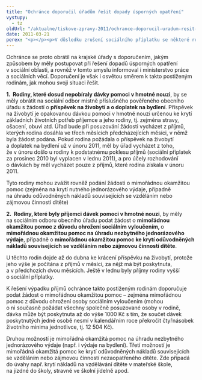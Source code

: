 ```yaml
---
title: "Ochránce doporučil úřadům řešit dopady úsporných opatření"
vystupy:
  - tz
oldUrl: "/aktualne/tiskove-zpravy-2011/ochrance-doporucil-uradum-resit-dopady-uspornych-opatreni"
date: 2011-03-21
perex: "<p></p><p>V důsledku zrušení sociálního příplatku se některé rodiny s nezaopatřenými dětmi dostaly do tíživé sociální situace, neboť ztratily příjem, na němž byly existenčně závislé. Příspěvek pobíraly rodiny, jejichž celkový příjem nedosahoval dvojnásobku životního minima, a sloužil ke krytí nákladů na výchovu a výživu dětí. </p>"
---
```


<!-- imported from the old website -->

<p>Ochránce se proto obrátil na krajské úřady s doporučením, jakým způsobem by měly postupovat při řešení dopadů úsporných opatření v sociální oblasti, a rovněž v tomto smyslu informoval i ministerstvo práce a sociálních věcí. Doporučení je však i osvětou směrem k takto postiženým rodinám, jak mohou svoji situaci řešit.</p><p><b>1.  </b><b>Rodiny, které dosud nepobíraly dávky pomoci v hmotné nouzi</b>, by se měly obrátit na sociální odbor místně příslušného pověřeného obecního úřadu s žádostí o <b>příspěvek na živobytí a o doplatek na bydlení</b>. Příspěvek na živobytí je opakovanou dávkou pomoci v hmotné nouzi určenou ke krytí základních životních potřeb příjemce a jeho rodiny, tj. zejména stravy, ošacení, obuvi atd. Úřad bude při posuzování žádosti vycházet z příjmů, kterých rodina dosáhla ve třech měsících předcházejících měsíci, v němž byla žádost podána. Pokud rodina požádala o příspěvek na živobytí a doplatek na bydlení už v únoru 2011, měl by úřad vycházet z toho, že v únoru došlo u rodiny k podstatnému poklesu příjmů (sociální příplatek za prosinec 2010 byl vyplacen v lednu 2011), a pro účely rozhodování o dávkách by měl vycházet pouze z příjmů, které rodina získala v únoru 2011. </p><p>Tyto rodiny mohou zvážit rovněž podání žádosti o mimořádnou okamžitou pomoc (zejména na krytí nutného jednorázového výdaje, případně na úhradu odůvodněných nákladů souvisejících se vzděláním nebo zájmovou činností dítěte)</p><p><b>2.  </b><b>Rodiny, které byly příjemci dávek pomoci v hmotné nouzi</b>, by měly na sociálním odboru obecního úřadu podat žádost o <b>mimořádnou okamžitou pomoc z důvodu ohrožení sociálním vyloučením, </b>o <b>mimořádnou okamžitou pomoc na úhradu nezbytného jednorázového výdaje</b>, případně o <b>mimořádnou okamžitou pomoc ke krytí odůvodněných nákladů souvisejících se vzděláním nebo zájmovou činností dítěte</b>.</p><p>U těchto rodin dojde až do dubna ke krácení příspěvku na živobytí, protože jeho výše je počítána z příjmů v měsíci, za nějž má být poskytnuta, a v předchozích dvou měsících. Ještě v lednu byly příjmy rodiny vyšší o sociální příplatky.</p><p>K řešení výpadku příjmů ochránce takto postiženým rodinám doporučuje podat žádost o mimořádnou okamžitou pomoc – zejména mimořádnou pomoc z důvodu ohrožení osoby sociálním vyloučením (mohou o ni současně požádat všechny společně posuzované osoby v rodině, dávka může být poskytnuta až do výše 1000 Kč s tím, že součet dávek poskytnutých jedné osobě nesmí v kalendářním roce překročit čtyřnásobek životního minima jednotlivce, tj. 12 504 Kč).</p><p>Druhou možností je mimořádná okamžitá pomoc na úhradu nezbytného jednorázového výdaje (např. i výdaje na bydlení). Třetí možností je mimořádná okamžitá pomoc ke krytí odůvodněných nákladů souvisejících se vzděláním nebo zájmovou činností nezaopatřeného dítěte. Zde připadá do úvahy např. krytí nákladů na vzdělávání dítěte v mateřské škole, na jízdné do školy, stravné ve školní jídelně apod.  </p>
